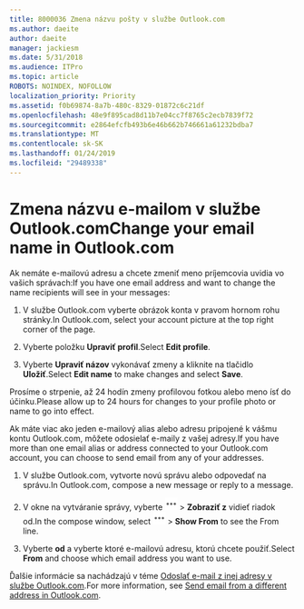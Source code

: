 ```yaml
---
title: 8000036 Zmena názvu pošty v službe Outlook.com
ms.author: daeite
author: daeite
manager: jackiesm
ms.date: 5/31/2018
ms.audience: ITPro
ms.topic: article
ROBOTS: NOINDEX, NOFOLLOW
localization_priority: Priority
ms.assetid: f0b69874-8a7b-480c-8329-01872c6c21df
ms.openlocfilehash: 48e9f895cad8d11b7e04cc7f8765c2ecb7839f72
ms.sourcegitcommit: e2864efcfb493b6e46b662b746661a61232bdba7
ms.translationtype: MT
ms.contentlocale: sk-SK
ms.lasthandoff: 01/24/2019
ms.locfileid: "29489338"
---
```

# <a name="change-your-email-name-in-outlookcom"></a><span data-ttu-id="e3c4e-102">Zmena názvu e-mailom v službe Outlook.com</span><span class="sxs-lookup"><span data-stu-id="e3c4e-102">Change your email name in Outlook.com</span></span>

<span data-ttu-id="e3c4e-103">Ak nemáte e-mailovú adresu a chcete zmeniť meno príjemcovia uvidia vo vašich správach:</span><span class="sxs-lookup"><span data-stu-id="e3c4e-103">If you have one email address and want to change the name recipients will see in your messages:</span></span>
  
1. <span data-ttu-id="e3c4e-104">V službe Outlook.com vyberte obrázok konta v pravom hornom rohu stránky.</span><span class="sxs-lookup"><span data-stu-id="e3c4e-104">In Outlook.com, select your account picture at the top right corner of the page.</span></span>
    
2. <span data-ttu-id="e3c4e-105">Vyberte položku **Upraviť profil**.</span><span class="sxs-lookup"><span data-stu-id="e3c4e-105">Select **Edit profile**.</span></span> 
    
3. <span data-ttu-id="e3c4e-106">Vyberte **Upraviť názov** vykonávať zmeny a kliknite na tlačidlo **Uložiť**.</span><span class="sxs-lookup"><span data-stu-id="e3c4e-106">Select **Edit name** to make changes and select **Save**.</span></span> 
    
<span data-ttu-id="e3c4e-107">Prosíme o strpenie, až 24 hodín zmeny profilovou fotkou alebo meno ísť do účinku.</span><span class="sxs-lookup"><span data-stu-id="e3c4e-107">Please allow up to 24 hours for changes to your profile photo or name to go into effect.</span></span>
  
<span data-ttu-id="e3c4e-108">Ak máte viac ako jeden e-mailový alias alebo adresu pripojené k vášmu kontu Outlook.com, môžete odosielať e-maily z vašej adresy.</span><span class="sxs-lookup"><span data-stu-id="e3c4e-108">If you have more than one email alias or address connected to your Outlook.com account, you can choose to send email from any of your addresses.</span></span>
  
1. <span data-ttu-id="e3c4e-109">V službe Outlook.com, vytvorte novú správu alebo odpovedať na správu.</span><span class="sxs-lookup"><span data-stu-id="e3c4e-109">In Outlook.com, compose a new message or reply to a message.</span></span>
    
2. <span data-ttu-id="e3c4e-p101">V okne na vytváranie správy, vyberte ![viac ikonu skupiny akcií. ](media/b97ea7cd-eeb0-49c5-a564-7ca2d2e33909.png) \> **Zobraziť z** vidieť riadok od.</span><span class="sxs-lookup"><span data-stu-id="e3c4e-p101">In the compose window, select ![The More group actions icon.](media/b97ea7cd-eeb0-49c5-a564-7ca2d2e33909.png) \> **Show From** to see the From line.</span></span> 
    
3. <span data-ttu-id="e3c4e-112">Vyberte **od** a vyberte ktoré e-mailovú adresu, ktorú chcete použiť.</span><span class="sxs-lookup"><span data-stu-id="e3c4e-112">Select **From** and choose which email address you want to use.</span></span> 
    
<span data-ttu-id="e3c4e-113">Ďalšie informácie sa nachádzajú v téme [Odoslať e-mail z inej adresy v službe Outlook.com](https://go.microsoft.com/fwlink/p/?linkid=2001701&amp;clcid=0x409).</span><span class="sxs-lookup"><span data-stu-id="e3c4e-113">For more information, see [Send email from a different address in Outlook.com](https://go.microsoft.com/fwlink/p/?linkid=2001701&amp;clcid=0x409).</span></span>
  

